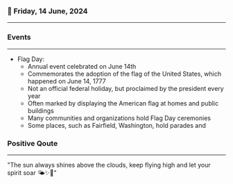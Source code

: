### 📅 Friday, 14 June, 2024
------
### Events
------
- Flag Day: 
  - Annual event celebrated on June 14th 
  - Commemorates the adoption of the flag of the United States, which happened on June 14, 1777 
  - Not an official federal holiday, but proclaimed by the president every year
  - Often marked by displaying the American flag at homes and public buildings 
  - Many communities and organizations hold Flag Day ceremonies
  - Some places, such as Fairfield, Washington, hold parades and
### Positive Qoute
------
"The sun always shines above the clouds, keep flying high and let your spirit soar 🌤️✨🚀"
